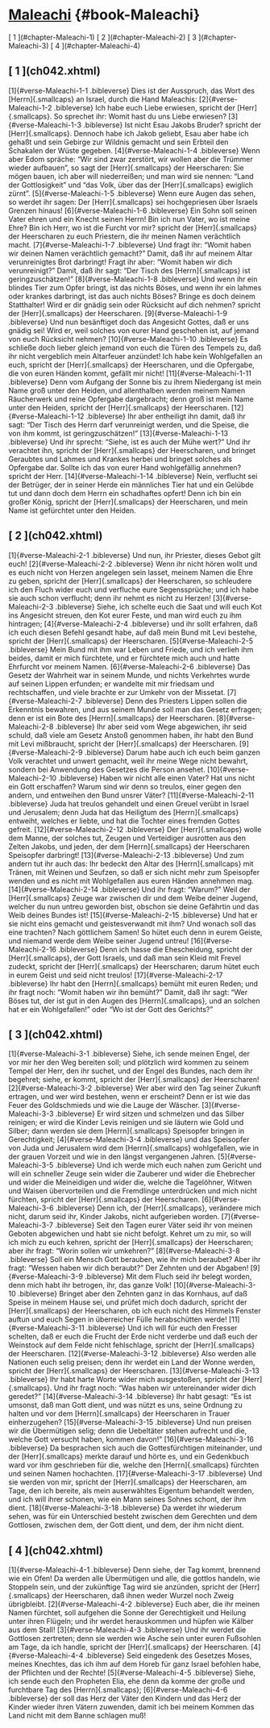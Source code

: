 # [Maleachi](ch001.xhtml) {#book-Maleachi}

<div id="chapterlinks-Maleachi" class="chapterlinks">[&nbsp;1&nbsp;](#chapter-Maleachi-1) [&nbsp;2&nbsp;](#chapter-Maleachi-2) [&nbsp;3&nbsp;](#chapter-Maleachi-3) [&nbsp;4&nbsp;](#chapter-Maleachi-4) </div>

<h2 class="chaptertitle">[&nbsp;1&nbsp;](ch042.xhtml)<span><span id="chapter-Maleachi-1"></span></span></h2>
 
[1]{#verse-Maleachi-1-1 .bibleverse} Dies ist der Ausspruch, das Wort des [Herrn]{.smallcaps} an Israel, durch die Hand Maleachis: 
[2]{#verse-Maleachi-1-2 .bibleverse} Ich habe euch Liebe erwiesen, spricht der [Herr]{.smallcaps}. So sprechet ihr: Womit hast du uns Liebe erwiesen? 
[3]{#verse-Maleachi-1-3 .bibleverse} Ist nicht Esau Jakobs Bruder? spricht der [Herr]{.smallcaps}. Dennoch habe ich Jakob geliebt, Esau aber habe ich gehaßt und sein Gebirge zur Wildnis gemacht und sein Erbteil den Schakalen der Wüste gegeben. 
[4]{#verse-Maleachi-1-4 .bibleverse} Wenn aber Edom spräche: “Wir sind zwar zerstört, wir wollen aber die Trümmer wieder aufbauen”, so sagt der [Herr]{.smallcaps} der Heerscharen: Sie mögen bauen, ich aber will niederreißen; und man wird sie nennen: “Land der Gottlosigkeit” und “das Volk, über das der [Herr]{.smallcaps} ewiglich zürnt”. 
[5]{#verse-Maleachi-1-5 .bibleverse} Wenn eure Augen das sehen, so werdet ihr sagen: Der [Herr]{.smallcaps} sei hochgepriesen über Israels Grenzen hinaus! 
[6]{#verse-Maleachi-1-6 .bibleverse} Ein Sohn soll seinen Vater ehren und ein Knecht seinen Herrn! Bin ich nun Vater, wo ist meine Ehre? Bin ich Herr, wo ist die Furcht vor mir? spricht der [Herr]{.smallcaps} der Heerscharen zu euch Priestern, die ihr meinen Namen verächtlich macht. 
[7]{#verse-Maleachi-1-7 .bibleverse} Und fragt ihr: “Womit haben wir deinen Namen verächtlich gemacht?” Damit, daß ihr auf meinem Altar verunreinigtes Brot darbringt! Fragt ihr aber: “Womit haben wir dich verunreinigt?” Damit, daß ihr sagt: “Der Tisch des [Herrn]{.smallcaps} ist geringzuschätzen!” 
[8]{#verse-Maleachi-1-8 .bibleverse} Und wenn ihr ein blindes Tier zum Opfer bringt, ist das nichts Böses, und wenn ihr ein lahmes oder krankes darbringt, ist das auch nichts Böses? Bringe es doch deinem Statthalter! Wird er dir gnädig sein oder Rücksicht auf dich nehmen? spricht der [Herr]{.smallcaps} der Heerscharen. 
[9]{#verse-Maleachi-1-9 .bibleverse} Und nun besänftiget doch das Angesicht Gottes, daß er uns gnädig sei! Wird er, weil solches von eurer Hand geschehen ist, auf jemand von euch Rücksicht nehmen? 
[10]{#verse-Maleachi-1-10 .bibleverse} Es schließe doch lieber gleich jemand von euch die Türen des Tempels zu, daß ihr nicht vergeblich mein Altarfeuer anzündet! Ich habe kein Wohlgefallen an euch, spricht der [Herr]{.smallcaps} der Heerscharen, und die Opfergabe, die von euren Händen kommt, gefällt mir nicht! 
[11]{#verse-Maleachi-1-11 .bibleverse} Denn vom Aufgang der Sonne bis zu ihrem Niedergang ist mein Name groß unter den Heiden, und allenthalben werden meinem Namen Räucherwerk und reine Opfergabe dargebracht; denn groß ist mein Name unter den Heiden, spricht der [Herr]{.smallcaps} der Heerscharen. 
[12]{#verse-Maleachi-1-12 .bibleverse} Ihr aber entheiligt ihn damit, daß ihr sagt: “Der Tisch des Herrn darf verunreinigt werden, und die Speise, die von ihm kommt, ist geringzuschätzen!” 
[13]{#verse-Maleachi-1-13 .bibleverse} Und ihr sprecht: “Siehe, ist es auch der Mühe wert?” Und ihr verachtet ihn, spricht der [Herr]{.smallcaps} der Heerscharen, und bringet Geraubtes und Lahmes und Krankes herbei und bringet solches als Opfergabe dar. Sollte ich das von eurer Hand wohlgefällig annehmen? spricht der Herr. 
[14]{#verse-Maleachi-1-14 .bibleverse} Nein, verflucht sei der Betrüger, der in seiner Herde ein männliches Tier hat und ein Gelübde tut und dann doch dem Herrn ein schadhaftes opfert! Denn ich bin ein großer König, spricht der [Herr]{.smallcaps} der Heerscharen, und mein Name ist gefürchtet unter den Heiden. 

<h2 class="chaptertitle">[&nbsp;2&nbsp;](ch042.xhtml)<span><span id="chapter-Maleachi-2"></span></span></h2>
 
[1]{#verse-Maleachi-2-1 .bibleverse} Und nun, ihr Priester, dieses Gebot gilt euch! 
[2]{#verse-Maleachi-2-2 .bibleverse} Wenn ihr nicht hören wollt und es euch nicht von Herzen angelegen sein lasset, meinem Namen die Ehre zu geben, spricht der [Herr]{.smallcaps} der Heerscharen, so schleudere ich den Fluch wider euch und verfluche eure Segenssprüche; und ich habe sie auch schon verflucht; denn ihr nehmt es nicht zu Herzen! 
[3]{#verse-Maleachi-2-3 .bibleverse} Siehe, ich schelte euch die Saat und will euch Kot ins Angesicht streuen, den Kot eurer Feste, und man wird euch zu ihm hintragen; 
[4]{#verse-Maleachi-2-4 .bibleverse} und ihr sollt erfahren, daß ich euch diesen Befehl gesandt habe, auf daß mein Bund mit Levi bestehe, spricht der [Herr]{.smallcaps} der Heerscharen. 
[5]{#verse-Maleachi-2-5 .bibleverse} Mein Bund mit ihm war Leben und Friede, und ich verlieh ihm beides, damit er mich fürchtete, und er fürchtete mich auch und hatte Ehrfurcht vor meinem Namen. 
[6]{#verse-Maleachi-2-6 .bibleverse} Das Gesetz der Wahrheit war in seinem Munde, und nichts Verkehrtes wurde auf seinen Lippen erfunden; er wandelte mit mir friedsam und rechtschaffen, und viele brachte er zur Umkehr von der Missetat. 
[7]{#verse-Maleachi-2-7 .bibleverse} Denn des Priesters Lippen sollen die Erkenntnis bewahren, und aus seinem Munde soll man das Gesetz erfragen; denn er ist ein Bote des [Herrn]{.smallcaps} der Heerscharen. 
[8]{#verse-Maleachi-2-8 .bibleverse} Ihr aber seid vom Wege abgewichen, ihr seid schuld, daß viele am Gesetz Anstoß genommen haben, ihr habt den Bund mit Levi mißbraucht, spricht der [Herr]{.smallcaps} der Heerscharen. 
[9]{#verse-Maleachi-2-9 .bibleverse} Darum habe auch ich euch beim ganzen Volk verachtet und unwert gemacht, weil ihr meine Wege nicht bewahrt, sondern bei Anwendung des Gesetzes die Person ansehet. 
[10]{#verse-Maleachi-2-10 .bibleverse} Haben wir nicht alle einen Vater? Hat uns nicht ein Gott erschaffen? Warum sind wir denn so treulos, einer gegen den andern, und entweihen den Bund unsrer Väter? 
[11]{#verse-Maleachi-2-11 .bibleverse} Juda hat treulos gehandelt und einen Greuel verübt in Israel und Jerusalem; denn Juda hat das Heiligtum des [Herrn]{.smallcaps} entweiht, welches er liebte, und hat die Tochter eines fremden Gottes gefreit. 
[12]{#verse-Maleachi-2-12 .bibleverse} Der [Herr]{.smallcaps} wolle dem Manne, der solches tut, Zeugen und Verteidiger ausrotten aus den Zelten Jakobs, und jeden, der dem [Herrn]{.smallcaps} der Heerscharen Speisopfer darbringt! 
[13]{#verse-Maleachi-2-13 .bibleverse} Und zum andern tut ihr auch das: Ihr bedeckt den Altar des [Herrn]{.smallcaps} mit Tränen, mit Weinen und Seufzen, so daß er sich nicht mehr zum Speisopfer wenden und es nicht mit Wohlgefallen aus euren Händen annehmen mag. 
[14]{#verse-Maleachi-2-14 .bibleverse} Und ihr fragt: “Warum?” Weil der [Herr]{.smallcaps} Zeuge war zwischen dir und dem Weibe deiner Jugend, welcher du nun untreu geworden bist, obschon sie deine Gefährtin und das Weib deines Bundes ist! 
[15]{#verse-Maleachi-2-15 .bibleverse} Und hat er sie nicht eins gemacht und geistesverwandt mit ihm? Und wonach soll das eine trachten? Nach göttlichem Samen! So hütet euch denn in eurem Geiste, und niemand werde dem Weibe seiner Jugend untreu! 
[16]{#verse-Maleachi-2-16 .bibleverse} Denn ich hasse die Ehescheidung, spricht der [Herr]{.smallcaps}, der Gott Israels, und daß man sein Kleid mit Frevel zudeckt, spricht der [Herr]{.smallcaps} der Heerscharen; darum hütet euch in eurem Geist und seid nicht treulos! 
[17]{#verse-Maleachi-2-17 .bibleverse} Ihr habt den [Herrn]{.smallcaps} bemüht mit euren Reden; und ihr fragt noch: “Womit haben wir ihn bemüht?” Damit, daß ihr sagt: “Wer Böses tut, der ist gut in den Augen des [Herrn]{.smallcaps}, und an solchen hat er ein Wohlgefallen!” oder “Wo ist der Gott des Gerichts?” 

<h2 class="chaptertitle">[&nbsp;3&nbsp;](ch042.xhtml)<span><span id="chapter-Maleachi-3"></span></span></h2>
 
[1]{#verse-Maleachi-3-1 .bibleverse} Siehe, ich sende meinen Engel, der vor mir her den Weg bereiten soll; und plötzlich wird kommen zu seinem Tempel der Herr, den ihr suchet, und der Engel des Bundes, nach dem ihr begehret; siehe, er kommt, spricht der [Herr]{.smallcaps} der Heerscharen! 
[2]{#verse-Maleachi-3-2 .bibleverse} Wer aber wird den Tag seiner Zukunft ertragen, und wer wird bestehen, wenn er erscheint? Denn er ist wie das Feuer des Goldschmieds und wie die Lauge der Wäscher. 
[3]{#verse-Maleachi-3-3 .bibleverse} Er wird sitzen und schmelzen und das Silber reinigen; er wird die Kinder Levis reinigen und sie läutern wie Gold und Silber; dann werden sie dem [Herrn]{.smallcaps} Speisopfer bringen in Gerechtigkeit; 
[4]{#verse-Maleachi-3-4 .bibleverse} und das Speisopfer von Juda und Jerusalem wird dem [Herrn]{.smallcaps} wohlgefallen, wie in der grauen Vorzeit und wie in den längst vergangenen Jahren. 
[5]{#verse-Maleachi-3-5 .bibleverse} Und ich werde mich euch nahen zum Gericht und will ein schneller Zeuge sein wider die Zauberer und wider die Ehebrecher und wider die Meineidigen und wider die, welche die Tagelöhner, Witwen und Waisen übervorteilen und die Fremdlinge unterdrücken und mich nicht fürchten, spricht der [Herr]{.smallcaps} der Heerscharen. 
[6]{#verse-Maleachi-3-6 .bibleverse} Denn ich, der [Herr]{.smallcaps}, verändere mich nicht, darum seid ihr, Kinder Jakobs, nicht aufgerieben worden. 
[7]{#verse-Maleachi-3-7 .bibleverse} Seit den Tagen eurer Väter seid ihr von meinen Geboten abgewichen und habt sie nicht befolgt. Kehret um zu mir, so will ich mich zu euch kehren, spricht der [Herr]{.smallcaps} der Heerscharen; aber ihr fragt: “Worin sollen wir umkehren?” 
[8]{#verse-Maleachi-3-8 .bibleverse} Soll ein Mensch Gott berauben, wie ihr mich beraubet? Aber ihr fragt: “Wessen haben wir dich beraubt?” Der Zehnten und der Abgaben! 
[9]{#verse-Maleachi-3-9 .bibleverse} Mit dem Fluch seid ihr belegt worden, denn mich habt ihr betrogen, ihr, das ganze Volk! 
[10]{#verse-Maleachi-3-10 .bibleverse} Bringet aber den Zehnten ganz in das Kornhaus, auf daß Speise in meinem Hause sei, und prüfet mich doch dadurch, spricht der [Herr]{.smallcaps} der Heerscharen, ob ich euch nicht des Himmels Fenster auftun und euch Segen in überreicher Fülle herabschütten werde! 
[11]{#verse-Maleachi-3-11 .bibleverse} Und ich will für euch den Fresser schelten, daß er euch die Frucht der Erde nicht verderbe und daß euch der Weinstock auf dem Felde nicht fehlschlage, spricht der [Herr]{.smallcaps} der Heerscharen. 
[12]{#verse-Maleachi-3-12 .bibleverse} Also werden alle Nationen euch selig preisen; denn ihr werdet ein Land der Wonne werden, spricht der [Herr]{.smallcaps} der Heerscharen. 
[13]{#verse-Maleachi-3-13 .bibleverse} Ihr habt harte Worte wider mich ausgestoßen, spricht der [Herr]{.smallcaps}. Und ihr fragt noch: “Was haben wir untereinander wider dich geredet?” 
[14]{#verse-Maleachi-3-14 .bibleverse} Ihr habt gesagt: “Es ist umsonst, daß man Gott dient, und was nützt es uns, seine Ordnung zu halten und vor dem [Herrn]{.smallcaps} der Heerscharen in Trauer einherzugehen? 
[15]{#verse-Maleachi-3-15 .bibleverse} Und nun preisen wir die Übermütigen selig; denn die Uebeltäter stehen aufrecht und die, welche Gott versucht haben, kommen davon!” 
[16]{#verse-Maleachi-3-16 .bibleverse} Da besprachen sich auch die Gottesfürchtigen miteinander, und der [Herr]{.smallcaps} merkte darauf und hörte es, und ein Gedenkbuch ward vor ihm geschrieben für die, welche den [Herrn]{.smallcaps} fürchten und seinen Namen hochachten. 
[17]{#verse-Maleachi-3-17 .bibleverse} Und sie werden von mir, spricht der [Herr]{.smallcaps} der Heerscharen, am Tage, den ich bereite, als mein auserwähltes Eigentum behandelt werden, und ich will ihrer schonen, wie ein Mann seines Sohnes schont, der ihm dient. 
[18]{#verse-Maleachi-3-18 .bibleverse} Da werdet ihr wiederum sehen, was für ein Unterschied besteht zwischen dem Gerechten und dem Gottlosen, zwischen dem, der Gott dient, und dem, der ihm nicht dient. 

<h2 class="chaptertitle">[&nbsp;4&nbsp;](ch042.xhtml)<span><span id="chapter-Maleachi-4"></span></span></h2>
 
[1]{#verse-Maleachi-4-1 .bibleverse} Denn siehe, der Tag kommt, brennend wie ein Ofen! Da werden alle Übermütigen und alle, die gottlos handeln, wie Stoppeln sein, und der zukünftige Tag wird sie anzünden, spricht der [Herr]{.smallcaps} der Heerscharen, daß ihnen weder Wurzel noch Zweig übrigbleibt. 
[2]{#verse-Maleachi-4-2 .bibleverse} Euch aber, die ihr meinen Namen fürchtet, soll aufgehen die Sonne der Gerechtigkeit und Heilung unter ihren Flügeln; und ihr werdet herauskommen und hüpfen wie Kälber aus dem Stall! 
[3]{#verse-Maleachi-4-3 .bibleverse} Und ihr werdet die Gottlosen zertreten; denn sie werden wie Asche sein unter euren Fußsohlen am Tage, da ich handle, spricht der [Herr]{.smallcaps} der Heerscharen. 
[4]{#verse-Maleachi-4-4 .bibleverse} Seid eingedenk des Gesetzes Moses, meines Knechtes, das ich ihm auf dem Horeb für ganz Israel befohlen habe, der Pflichten und der Rechte! 
[5]{#verse-Maleachi-4-5 .bibleverse} Siehe, ich sende euch den Propheten Elia, ehe denn da komme der große und furchtbare Tag des [Herrn]{.smallcaps}; 
[6]{#verse-Maleachi-4-6 .bibleverse} der soll das Herz der Väter den Kindern und das Herz der Kinder wieder ihren Vätern zuwenden, damit ich bei meinem Kommen das Land nicht mit dem Banne schlagen muß! 